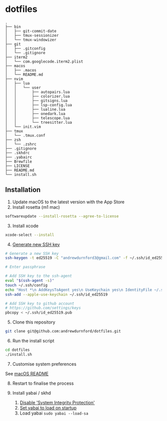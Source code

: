 # dotfiles

```
.
├── bin
│   ├── git-commit-date
│   ├── tmux-sessionizer
│   └── tmux-windowizer
├── git
│   ├── .gitconfig
│   └── .gitignore
├── iterm2
│   └── com.googlecode.iterm2.plist
├── macos
│   ├── .macos
│   └── README.md
├── nvim
│   ├── lua
│   │   └── user
│   │       ├── autopairs.lua
│   │       ├── colorizer.lua
│   │       ├── gitsigns.lua
│   │       ├── lsp-config.lua
│   │       ├── lualine.lua
│   │       ├── onedark.lua
│   │       ├── telescope.lua
│   │       └── treesitter.lua
│   └── init.vim
├── tmux
│   └── .tmux.conf
├── zsh
│   └── .zshrc
├── .gitignore
├── .skhdrc
├── .yabairc
├── Brewfile
├── LICENSE
├── README.md
└── install.sh
```

## Installation

1. Update macOS to the latest version with the App Store
2. Install rosetta (m1 mac)

```bash
softwareupdate --install-rosetta --agree-to-license
```

3. Install xcode

```bash
xcode-select --install
```

4. [Generate new SSH key](https://docs.github.com/en/github/authenticating-to-github/generating-a-new-ssh-key-and-adding-it-to-the-ssh-agent)

```bash
# Generate a new SSH key
ssh-keygen -t ed25519 -C "andrewdurnford3@gmail.com" -f ~/.ssh/id_ed25519

# Enter passphrase

# Add SSH key to the ssh-agent
eval "$(ssh-agent -s)"
touch ~/.ssh/config
echo "Host *\n AddKeysToAgent yes\n UseKeychain yes\n IdentityFile ~/.ssh/id_ed25519" | tee ~/.ssh/config
ssh-add --apple-use-keychain ~/.ssh/id_ed25519

# Add SSH key to github account
# https://github.com/settings/keys
pbcopy < ~/.ssh/id_ed25519.pub
```

5. Clone this repository

```bash
git clone git@github.com:andrewdurnford/dotfiles.git
```

6. Run the install script

```bash
cd dotfiles
./install.sh
```

7. Customise system preferences

See [macOS README](./macos/README.md)

8. Restart to finalise the process

9. Install yabai / skhd
    1. [Disable 'System Integrity Protection'](https://github.com/koekeishiya/yabai/wiki/Disabling-System-Integrity-Protection)
    2. [Set yabai to load on startup](https://github.com/koekeishiya/yabai/wiki/Installing-yabai-(latest-release)#macos-big-sur-and-monterey---automatically-load-scripting-addition-on-startup)
    3. Load yabai `sudo yabai --load-sa`
